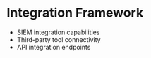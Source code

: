 # Integration Framework
- SIEM integration capabilities
- Third-party tool connectivity
- API integration endpoints
